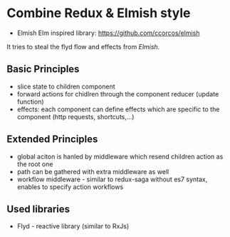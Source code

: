 # Combine Redux & Elmish style
- Elmish Elm inspired library: https://github.com/ccorcos/elmish

It tries to steal the flyd flow and effects from _Elmish_.

## Basic Principles
- slice state to children component
- forward actions for chidlren through the component reducer (update function)
- effects: each component can define effects which are specific to the component (http requests, shortcuts,...)

## Extended Principles
- global aciton is hanled by middleware which resend children action as the root one
- path can be gathered with extra middleware as well
- workflow middleware - similar to redux-saga without es7 syntax, enables to specify action workflows

## Used libraries
- Flyd - reactive library (similar to RxJs)






  